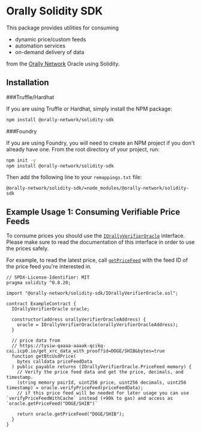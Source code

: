 # Orally Solidity SDK

This package provides utilities for consuming 
- dynamic price/custom feeds
- automation services
- on-demand delivery of data

from the [Orally Network](https://orally.network) Oracle using Solidity. 

## Installation

###Truffle/Hardhat

If you are using Truffle or Hardhat, simply install the NPM package:

```bash
npm install @orally-network/solidity-sdk
```

###Foundry

If you are using Foundry, you will need to create an NPM project if you don't already have one.
From the root directory of your project, run:

```bash
npm init -y
npm install @orally-network/solidity-sdk
```

Then add the following line to your `remappings.txt` file:

```text
@orally-network/solidity-sdk/=node_modules/@orally-network/solidity-sdk
```

## Example Usage 1: Consuming Verifiable Price Feeds

To consume prices you should use the [`IOrallyVerifierOracle`](IOrallyVerifierOracle.sol) interface. Please make sure to read the documentation of this interface in order to use the prices safely.

For example, to read the latest price, call [`getPriceFeed`](IOrallyVerifierOracle.sol) with the feed ID of the price feed you're interested in. 

```solidity
// SPDX-License-Identifier: MIT
pragma solidity ^0.8.20;

import "@orally-network/solidity-sdk/IOrallyVerifierOracle.sol";

contract ExampleContract {
  IOrallyVerifierOracle oracle;

  constructor(address orallyVerifierOracleAddress) {
    oracle = IOrallyVerifierOracle(orallyVerifierOracleAddress);
  }

  // price data from
  // https://tysiw-qaaaa-aaaak-qcikq-cai.icp0.io/get_xrc_data_with_proof?id=DOGE/SHIB&bytes=true
  function getBtcUsdPrice(
    bytes calldata priceFeedData
  ) public payable returns (IOrallyVerifierOracle.PriceFeed memory) {
    // Verify the price feed data and get the price, decimals, and timestamp.
    (string memory pairId, uint256 price, uint256 decimals, uint256 timestamp) = oracle.verifyPriceFeed(priceFeedData);
    // if this price feed will be needed for later usage you can use `verifyPriceFeedWithCache` instead (+90k to gas) and access as `oracle.getPriceFeed("DOGE/SHIB")`

    return oracle.getPriceFeed("DOGE/SHIB");
  }
}

```